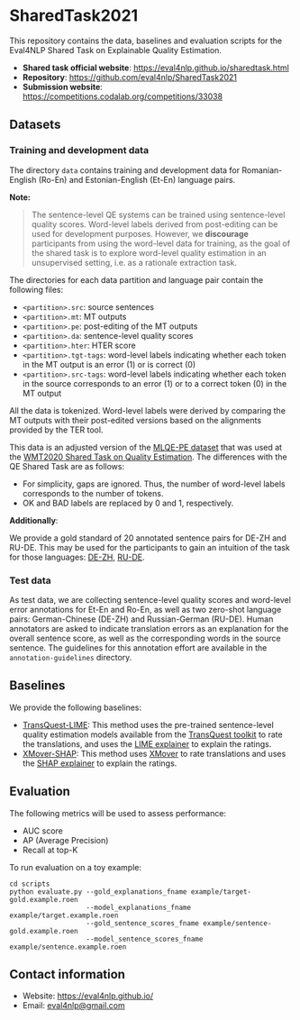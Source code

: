 # SharedTask2021

This repository contains the data, baselines and evaluation scripts for the Eval4NLP Shared Task on
Explainable Quality Estimation.

- **Shared task official website**: https://eval4nlp.github.io/sharedtask.html
- **Repository**: https://github.com/eval4nlp/SharedTask2021
- **Submission website**: https://competitions.codalab.org/competitions/33038

## Datasets

### Training and development data

The directory `data` contains training and development data for Romanian-English (Ro-En) and Estonian-English (Et-En)
language pairs.

**Note:** 

> The sentence-level QE systems can be trained using sentence-level quality scores. Word-level labels derived from post-editing can be used for development purposes. However, we **discourage** participants from using the word-level data for training, as the goal of the shared task is to explore word-level quality estimation in an unsupervised setting, i.e. as a rationale extraction task.

The directories for each data partition and language pair contain the following files:

- `<partition>.src`: source sentences
- `<partition>.mt`: MT outputs
- `<partition>.pe`: post-editing of the MT outputs
- `<partition>.da`: sentence-level quality scores
- `<partition>.hter`: HTER score
- `<partition>.tgt-tags`: word-level labels indicating whether each token in the MT output is an error (1)
  or is correct (0)
- `<partition>.src-tags`: word-level labels indicating whether each token in the source corresponds to an error (1)
  or to a correct token (0) in the MT output

All the data is tokenized. Word-level labels were derived by comparing the MT outputs with their post-edited versions
based on the alignments provided by the TER tool.

This data is an adjusted version of the [MLQE-PE dataset](https://github.com/sheffieldnlp/mlqe-pe) that was used
at the [WMT2020 Shared Task on Quality Estimation](http://www.statmt.org/wmt20/quality-estimation-task.html).
The differences with the QE Shared Task are as follows:
- For simplicity, gaps are ignored. Thus, the number of word-level labels corresponds to the number of tokens.
- OK and BAD labels are replaced by 0 and 1, respectively.

**Additionally**:

We provide a gold standard of 20 annotated sentence pairs for DE-ZH and RU-DE. This may be used for the participants to gain an intuition of the task for those languages: [DE-ZH](https://drive.google.com/file/d/10Pe5mURpCnU4f22DNWErr4jj-5UmvaFx/view?usp=sharing), [RU-DE](https://drive.google.com/file/d/1IAeT-LOUDWlN3vTQaTgnxQdXmt7_fAR6/view?usp=sharing). <!-- The data is not tokenized in this case, unlike the data used eventually in the shared task (further,  the different colors codings are not relevant). -->


### Test data

As test data, we are collecting sentence-level quality scores and word-level error annotations for Et-En and Ro-En,
as well as two zero-shot language pairs: German-Chinese (DE-ZH) and Russian-German (RU-DE). Human annotators are 
asked to indicate translation errors as an explanation for the overall sentence score, as well as the corresponding words
in the source sentence. The guidelines for this annotation effort are available in the `annotation-guidelines` directory.


## Baselines

We provide the following baselines:

* [TransQuest-LIME](baselines/transquest-lime.ipynb): This method uses the pre-trained sentence-level
quality estimation models available from the [TransQuest toolkit](https://github.com/TharinduDR/TransQuest)
to rate the translations, and uses the [LIME explainer](https://github.com/marcotcr/lime) to explain the ratings.
* [XMover-SHAP](baselines/xmover-shap/xmover-shap.ipynb): This method uses [XMover](https://github.com/AIPHES/ACL20-Reference-Free-MT-Evaluation)
to rate translations and uses the [SHAP explainer](https://github.com/slundberg/shap) to explain the ratings.


## Evaluation

The following metrics will be used to assess performance:
- AUC score
- AP (Average Precision)
- Recall at top-K

To run evaluation on a toy example:
```
cd scripts
python evaluate.py --gold_explanations_fname example/target-gold.example.roen 
                   --model_explanations_fname example/target.example.roen
                   --gold_sentence_scores_fname example/sentence-gold.example.roen
                   --model_sentence_scores_fname example/sentence.example.roen
```

## Contact information
- Website: https://eval4nlp.github.io/
- Email: eval4nlp@gmail.com
